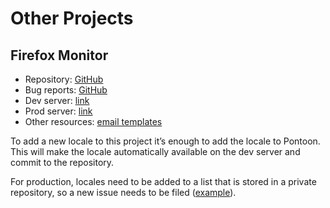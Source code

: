 # Other Projects

## Firefox Monitor

* Repository: [GitHub](https://github.com/mozilla/blurts-server/)
* Bug reports: [GitHub](https://github.com/mozilla/blurts-server/issues)
* Dev server: [link](https://fx-breach-alerts.herokuapp.com/)
* Prod server: [link](https://monitor.firefox.com/)
* Other resources: [email templates](https://fx-breach-alerts.herokuapp.com/email-l10n)

To add a new locale to this project it’s enough to add the locale to Pontoon. This will make the locale automatically available on the dev server and commit to the repository.

For production, locales need to be added to a list that is stored in a private repository, so a new issue needs to be filed ([example](https://github.com/mozilla/blurts-server/issues/1332)).
